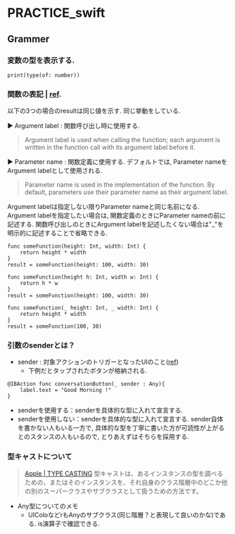 # PRACTICE_swift

## Grammer

### 変数の型を表示する.
```
print(type(of: number))
```
### 関数の表記 | [ref](https://docs.swift.org/swift-book/LanguageGuide/Functions.html).
以下の3つの場合のresultは同じ値を示す. 同じ挙動をしている.  

▶︎ Argument label : 関数呼び出し時に使用する.  
> Argument label is used when calling the function; each argument is written in the function call with its argument label before it.  
 
▶︎ Parameter name : 関数定義に使用する. デフォルトでは, Parameter nameをArgument labelとして使用される.  
> Parameter name is used in the implementation of the function. By default, parameters use their parameter name as their argument label.  

Argument labelは指定しない限りParameter nameと同じ名前になる. Argument labelを指定したい場合は, 関数定義のときにParameter nameの前に記述する. 関数呼び出しのときにArgument labelを記述したくない場合は"_"を明示的に記述することで省略できる.  

```
func someFunction(height: Int, width: Int) {
    return height * width
}
result = someFunction(height: 100, width: 30)
```

```
func someFunction(height h: Int, width w: Int) {
    return h * w
}
result = someFunction(height: 100, width: 30)
```

```
func someFunction(_ height: Int, _ width: Int) {
    return height * width
}
result = someFunction(100, 30)
```

### 引数のsenderとは？
* sender : 対象アクションのトリガーとなったUIのこと([ref](https://qiita.com/uhooi/items/e90d06e5d5681d72cbd0))
   * 下例だとタップされたボタンが格納される.
```
@IBAction func conversationButton(_ sender : Any){
    label.text = "Good Morning !"
}
```
* senderを使用する：senderを具体的な型に入れて宣言する.
* senderを使用しない：senderを具体的な型に入れて宣言する. sender自体を書かない人もいる一方で, 具体的な型を丁寧に書いた方が可読性が上がるとのスタンスの人もいるので, とりあえずはそちらを採用する.

### 型キャストについて
> [Apple | TYPE CASTING](https://rusutikaa.github.io/docs/docs.swift.org/swift-book/LanguageGuide/TypeCasting.html)
型キャストは、あるインスタンスの型を調べるための、またはそのインスタンスを、それ自身のクラス階層中のどこか他の別のスーパークラスやサブクラスとして扱うための方法です。

* Any型についてのメモ
  * UIColoなどrもAnyのサブクラス(同じ階層？と表現して良いのかな)である. is演算子で確認できる.
